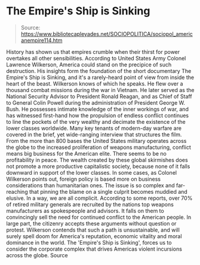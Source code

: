 # The Empire's Ship is Sinking

> Source: https://www.bibliotecapleyades.net/SOCIOPOLITICA/sociopol_americanempire114.htm

History has shown us that empires
crumble when their thirst for power overtakes all other
sensibilities.
According to United States Army Colonel
Lawrence
Wilkerson, America could stand on the precipice of such
destruction. His insights form the foundation of the short
documentary The Empire's Ship is Sinking, and it's a
rarely-heard point of view from inside the heart of the beast.
Wilkerson knows of which he speaks.
He flew over a thousand
combat missions during the war in Vietnam. He later served as
the National Security Advisor to President Ronald Reagan, and as
Chief of Staff to General Colin Powell during the administration
of President
George W. Bush.
He possesses intimate knowledge of
the
inner workings of war, and has witnessed first-hand how the
propulsion of endless conflict continues to line the pockets of
the very wealthy and decimate the existence of the lower classes
worldwide.
Many key tenants of modern-day warfare are covered in the brief,
yet wide-ranging interview that structures the film.
From the
more than 800 bases the United States military operates across
the globe to the increased proliferation of weapons
manufacturing, conflict means big business for the American
elite.
There seems to be no profitability in peace.
The wealth
created by these global skirmishes does not promote a more
productive capitalistic society, because none of it falls
downward in support of the lower classes. In some cases, as
Colonel Wilkerson points out, foreign policy is based more on
business considerations than humanitarian ones.
The issue is so complex and far-reaching that pinning the blame
on a single culprit becomes muddied and elusive. In a way, we
are all complicit. According to some reports, over 70% of
retired military generals are recruited by the nations top
weapons manufacturers as spokespeople and advisors.
It falls on
them to convincingly sell the need for continued conflict to the
American people. In large part, the citizenry accepts these
arguments without question or protest.
Wilkerson contends that such a path is unsustainable, and will
surely spell doom for America's reputation, economic vitality
and moral dominance in the world.
The 'Empire's Ship is Sinking',
forces us to consider the corporate complex that drives
Americas violent incursions across the globe.
Source
